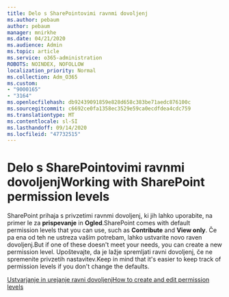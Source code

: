 ```yaml
---
title: Delo s SharePointovimi ravnmi dovoljenj
ms.author: pebaum
author: pebaum
manager: mnirkhe
ms.date: 04/21/2020
ms.audience: Admin
ms.topic: article
ms.service: o365-administration
ROBOTS: NOINDEX, NOFOLLOW
localization_priority: Normal
ms.collection: Adm_O365
ms.custom:
- "9000165"
- "3164"
ms.openlocfilehash: db92439091859e828d658c383be71aedc876100c
ms.sourcegitcommit: c6692ce0fa1358ec3529e59ca0ecdfdea4cdc759
ms.translationtype: MT
ms.contentlocale: sl-SI
ms.lasthandoff: 09/14/2020
ms.locfileid: "47732515"
---
```

# <a name="working-with-sharepoint-permission-levels"></a><span data-ttu-id="de6a8-102">Delo s SharePointovimi ravnmi dovoljenj</span><span class="sxs-lookup"><span data-stu-id="de6a8-102">Working with SharePoint permission levels</span></span>

<span data-ttu-id="de6a8-103">SharePoint prihaja s privzetimi ravnmi dovoljenj, ki jih lahko uporabite, na primer le za **prispevanje** in **Ogled**.</span><span class="sxs-lookup"><span data-stu-id="de6a8-103">SharePoint comes with default permission levels that you can use, such as **Contribute** and **View only**.</span></span> <span data-ttu-id="de6a8-104">Če pa ena od teh ne ustreza vašim potrebam, lahko ustvarite novo raven dovoljenj.</span><span class="sxs-lookup"><span data-stu-id="de6a8-104">But if one of these doesn't meet your needs, you can create a new permission level.</span></span> <span data-ttu-id="de6a8-105">Upoštevajte, da je lažje spremljati ravni dovoljenj, če ne spremenite privzetih nastavitev.</span><span class="sxs-lookup"><span data-stu-id="de6a8-105">Keep in mind that it's easier to keep track of permission levels if you don't change the defaults.</span></span>

[<span data-ttu-id="de6a8-106">Ustvarjanje in urejanje ravni dovoljenj</span><span class="sxs-lookup"><span data-stu-id="de6a8-106">How to create and edit permission levels</span></span>](https://docs.microsoft.com/sharepoint/how-to-create-and-edit-permission-levels)